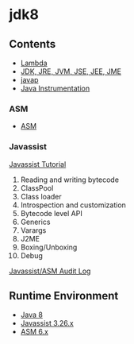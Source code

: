 # jdk8

## Contents
- [Lambda](../doc/source/jdk8/Lambda.md)
- [JDK, JRE, JVM, JSE, JEE, JME](../doc/source/jdk8/jdkJre.md)
- [javap](../doc/source/jdk8/javap.md)
- [Java Instrumentation](../doc/source/jdk8/instrumentation.md)

### ASM
- [ASM](../doc/source/jdk8/asm.md)

### Javassist
[Javassist Tutorial](../doc/source/jdk8/javassistTutorial.md)
1. Reading and writing bytecode
2. ClassPool
3. Class loader
4. Introspection and customization
5. Bytecode level API
6. Generics
7. Varargs
8. J2ME
9. Boxing/Unboxing
10. Debug

[Javassist/ASM Audit Log](../doc/source/jdk8/javassistLog.md)

## Runtime Environment
- [Java 8](http://www.oracle.com/technetwork/java/javase/downloads/jdk8-downloads-2133151.html)
- [Javassist 3.26.x](https://github.com/jboss-javassist/javassist)
- [ASM 6.x](https://asm.ow2.io/)
